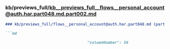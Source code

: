 ### kb/previews_full/kb__previews_full__flows__personal_account@auth.har.part048.md.part002.md

```md
### kb/previews_full/flows__personal_account@auth.har.part048.md (part 002)

```md

                                    "columnNumber": 56
```

```

```
